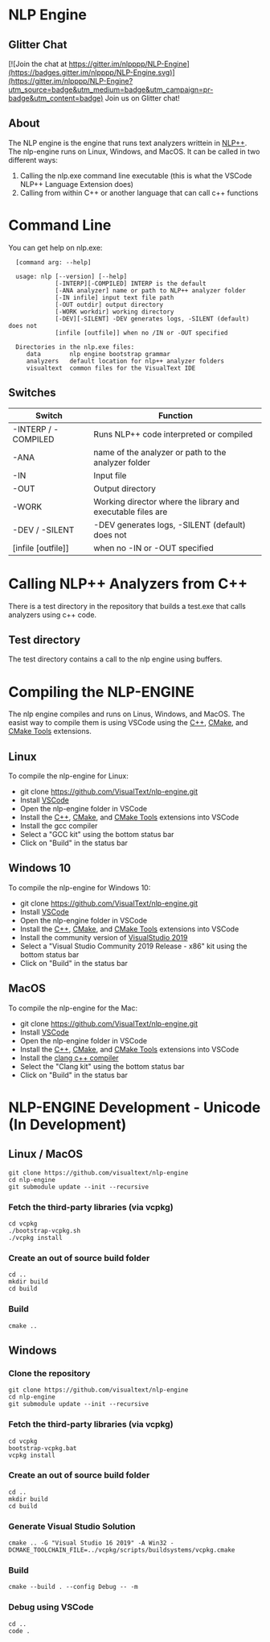 # NLP Engine

## Glitter Chat

[![Join the chat at https://gitter.im/nlpppp/NLP-Engine](https://badges.gitter.im/nlpppp/NLP-Engine.svg)](https://gitter.im/nlpppp/NLP-Engine?utm_source=badge&utm_medium=badge&utm_campaign=pr-badge&utm_content=badge) Join us on Glitter chat!

## About

The NLP engine is the engine that runs text analyzers writtein in [NLP++](http://visualtext.org). The nlp-engine runs on Linux, Windows, and MacOS. It can be called in two different ways:

1. Calling the nlp.exe command line executable (this is what the VSCode NLP++ Language Extension does)
1. Calling from within C++ or another language that can call c++ functions

# Command Line

You can get help on nlp.exe:

      [command arg: --help]

      usage: nlp [--version] [--help]
                 [-INTERP][-COMPILED] INTERP is the default
                 [-ANA analyzer] name or path to NLP++ analyzer folder
                 [-IN infile] input text file path
                 [-OUT outdir] output directory
                 [-WORK workdir] working directory
                 [-DEV][-SILENT] -DEV generates logs, -SILENT (default) does not
                 [infile [outfile]] when no /IN or -OUT specified

      Directories in the nlp.exe files:
         data        nlp engine bootstrap grammar
         analyzers   default location for nlp++ analyzer folders
         visualtext  common files for the VisualText IDE

## Switches

Switch | Function
------------ | -------------
-INTERP / -COMPILED | Runs NLP++ code interpreted or compiled
-ANA | name of the analyzer or path to the analyzer folder
-IN | Input file
-OUT | Output directory
-WORK | Working director where the library and executable files are
-DEV / -SILENT | -DEV generates logs, -SILENT (default) does not
[infile [outfile]] | when no -IN or -OUT specified

# Calling NLP++ Analyzers from C++

There is a test directory in the repository that builds a test.exe that calls analyzers using c++ code.

## Test directory
The test directory contains a call to the nlp engine using buffers.

# Compiling the NLP-ENGINE

The nlp engine compiles and runs on Linus, Windows, and MacOS. The easist way to compile them is using VSCode using the [C++](https://marketplace.visualstudio.com/items?itemName=ms-vscode.cpptools), [CMake](https://marketplace.visualstudio.com/items?itemName=twxs.cmake), and [CMake Tools](https://marketplace.visualstudio.com/items?itemName=ms-vscode.cmake-tools) extensions.

## Linux

To compile the nlp-engine for Linux:

* git clone https://github.com/VisualText/nlp-engine.git
* Install [VSCode](https://code.visualstudio.com/download)
* Open the nlp-engine folder in VSCode
* Install the [C++](https://marketplace.visualstudio.com/items?itemName=ms-vscode.cpptools), [CMake](https://marketplace.visualstudio.com/items?itemName=twxs.cmake), and [CMake Tools](https://marketplace.visualstudio.com/items?itemName=ms-vscode.cmake-tools) extensions into VSCode
* Install the gcc compiler
* Select a "GCC kit" using the bottom status bar
* Click on "Build" in the status bar

## Windows 10

To compile the nlp-engine for Windows 10:

* git clone https://github.com/VisualText/nlp-engine.git
* Install [VSCode](https://code.visualstudio.com/download)
* Open the nlp-engine folder in VSCode
* Install the [C++](https://marketplace.visualstudio.com/items?itemName=ms-vscode.cpptools), [CMake](https://marketplace.visualstudio.com/items?itemName=twxs.cmake), and [CMake Tools](https://marketplace.visualstudio.com/items?itemName=ms-vscode.cmake-tools) extensions into VSCode
* Install the community version of [VisualStudio 2019](https://visualstudio.microsoft.com/downloads/)
* Select a "Visual Studio Community 2019 Release - x86" kit using the bottom status bar
* Click on "Build" in the status bar

## MacOS

To compile the nlp-engine for the Mac:

* git clone https://github.com/VisualText/nlp-engine.git
* Install [VSCode](https://code.visualstudio.com/download)
* Open the nlp-engine folder in VSCode
* Install the [C++](https://marketplace.visualstudio.com/items?itemName=ms-vscode.cpptools), [CMake](https://marketplace.visualstudio.com/items?itemName=twxs.cmake), and [CMake Tools](https://marketplace.visualstudio.com/items?itemName=ms-vscode.cmake-tools) extensions into VSCode
* Install the [clang c++ compiler](https://clang.llvm.org/get_started.html)
* Select the "Clang kit" using the bottom status bar
* Click on "Build" in the status bar

# NLP-ENGINE Development - Unicode (In Development)

## Linux / MacOS
```
git clone https://github.com/visualtext/nlp-engine
cd nlp-engine
git submodule update --init --recursive
```

### Fetch the third-party libraries (via vcpkg)
```
cd vcpkg
./bootstrap-vcpkg.sh
./vcpkg install
```

### Create an out of source build folder
```
cd ..
mkdir build
cd build
```

### Build
```
cmake ..
```

## Windows

### Clone the repository
```
git clone https://github.com/visualtext/nlp-engine
cd nlp-engine
git submodule update --init --recursive
```

### Fetch the third-party libraries (via vcpkg)
```
cd vcpkg
bootstrap-vcpkg.bat
vcpkg install
```

### Create an out of source build folder
```
cd ..
mkdir build
cd build
```

### Generate Visual Studio Solution
```
cmake .. -G "Visual Studio 16 2019" -A Win32 -DCMAKE_TOOLCHAIN_FILE=../vcpkg/scripts/buildsystems/vcpkg.cmake
```

### Build
```
cmake --build . --config Debug -- -m
```

### Debug using VSCode
```
cd ..
code .
```
